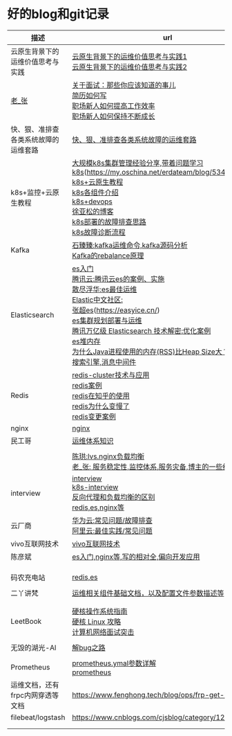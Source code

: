 # 好的blog和git记录



| 描述                                       | url                                                          |
| ------------------------------------------ | ------------------------------------------------------------ |
| 云原生背景下的运维价值思考与实践           | [云原生背景下的运维价值思考与实践1](https://mp.weixin.qq.com/s/36mXZry30x0cX6ZzMllSUQ)<br />[云原生背景下的运维价值思考与实践2](https://zhuanlan.zhihu.com/p/457223895) |
| [老_张](https://www.cnblogs.com/imyalost/) | [关于面试：那些你应该知道的事儿](https://www.cnblogs.com/imyalost/p/9434457.html)<br />[简历如何写](https://www.cnblogs.com/imyalost/p/10359401.html)<br />[职场新人如何提高工作效率](https://www.cnblogs.com/imyalost/p/15555116.html)<br />[职场新人如何保持不断成长 ](https://www.cnblogs.com/imyalost/p/15581943.html) |
| 快、狠、准排查各类系统故障的运维套路       | [快、狠、准排查各类系统故障的运维套路](https://zhuanlan.zhihu.com/p/298170201) |
| k8s+监控+云原生教程                        | [大规模k8s集群管理经验分享,带着问题学习k8s](https://my.oschina.net/erdateam/blog/5336527)(https://my.oschina.net/erdateam/blog/5348560)<br />[k8s+云原生教程](https://jimmysong.io/kubernetes-handbook/guide/kubelet-authentication-authorization.html)<br />[k8s各组件介绍](https://blog.z0ukun.com/?cat=61)<br />[k8s+devops](https://www.yuque.com/coolops/kubernetes)<br />[徐亚松的博客](http://www.xuyasong.com/?paged=2&P=1717)<br />[k8s部署的故障排查思路](https://www.cnblogs.com/rancherlabs/p/12330916.html)<br />[k8s故障诊断流程](https://cloud.tencent.com/developer/article/1899950) |
| Kafka                                      | [石臻臻:kafka运维命令,kafka源码分析](https://www.szzdzhp.com/kafka/)<br />[Kafka的rebalance原理](https://zhuanlan.zhihu.com/p/141930794) |
| Elasticsearch                              | [es入门](https://www.cnblogs.com/chenyanbin/category/1674225.html)<br />[腾讯云:腾讯云es的案例、实施](https://cloud.tencent.com/developer/user/6924995)<br />[散尽浮华:es最佳运维](https://www.cnblogs.com/kevingrace/category/1099403.html)<br />[Elastic中文社区:](https://elasticstack.blog.csdn.net/article/details/102728604)<br />[张超es](https://my.oschina.net/u/3536667?tab=newest&catalogId=7039951)(https://easyice.cn/)<br />[es集群规划部署与运维](https://www.cnblogs.com/codeshell/p/14472651.html)<br />[腾讯万亿级 Elasticsearch 技术解密:优化案例](https://zhuanlan.zhihu.com/p/99184436)<br />[es堆内存](https://blog.csdn.net/zpf_940810653842/article/details/102785970)<br />[为什么Java进程使用的内存(RSS)比Heap Size大？](https://blog.csdn.net/flyingnet/article/details/108491460)<br />[搜索引擎,消息中间件](https://www.cnblogs.com/jajian/category/1280015.html) |
| Redis                                      | [redis-cluster技术与应用](https://blog.csdn.net/xiaofeng10330111/category_8448193.html)<br />[redis案例](https://www.cnblogs.com/huanxiyun/tag/redis/)<br />[redis在知乎的使用](https://zhuanlan.zhihu.com/p/44441938)<br />[redis为什么变慢了](https://zhuanlan.zhihu.com/p/346302897)<br />[redis变更案例](https://so.csdn.net/so/search?q=redis&t=blog&u=weixin_44953658) |
| nginx                                      | [nginx](https://mp.weixin.qq.com/mp/appmsgalbum?__biz=MzI0MDQ4MTM5NQ==&action=getalbum&album_id=1463291332122017795#wechat_redirect) |
| 民工哥                                     | [运维体系知识](https://zhuanlan.zhihu.com/p/366241294)       |
|                                            |                                                              |
|                                            | [陈珙:lvs.nginx负载均衡](https://www.cnblogs.com/skychen1218/)<br />[老_张: 服务稳定性,监控体系,服务灾备,博主的一些经验分享](https://www.cnblogs.com/imyalost/) |
| interview                                  | [interview](https://zyfcodes.blog.csdn.net/article/details/100706167)<br />[k8s-interview](https://mp.weixin.qq.com/s?__biz=MzI0MDQ4MTM5NQ==&mid=2247514668&idx=1&sn=26e13d69f4011de314633aabef955fce&chksm=e918df30de6f56265e5b6b716d7b79f72c52fb940d5114bbe7e261c1a4c026309de006d908c4&scene=178&cur_album_id=1790435592028160001#rd)<br />[反向代理和负载均衡的区别](https://www.zhihu.com/question/20553431/answer/130698230)<br />[redis,es,nginx等](https://www.cnblogs.com/QLCZ/p/14968935.html) |
| 云厂商                                     | [华为云:常见问题/故障排查](https://support.huaweicloud.com/dcs_faq/dcs-faq-0427020.html)<br />[阿里云:最佳实践/常见问题](https://help.aliyun.com/document_detail/26365.html) |
| vivo互联网技术                             | [vivo互联网技术](https://www.cnblogs.com/vivotech/tag/%E6%9C%8D%E5%8A%A1%E5%99%A8/) |
| 陈彦斌                                     | [es入门,nginx等,写的相对全,偏向开发应用](https://www.cnblogs.com/chenyanbin/) |
|                                            |                                                              |
|                                            |                                                              |
|                                            |                                                              |
| 码农充电站                                 | [redis,es](https://codeshellme.github.io/post/)              |
|                                            |                                                              |
| 二丫讲梵                                   | [运维相关组件基础文档，以及配置文件参数描述等](https://wiki.eryajf.net/) |
|                                            |                                                              |
|                                            |                                                              |
| LeetBook                                   | [硬核操作系统指南](https://leetcode-cn.com/leetbook/read/awesome-os-guide/egu5ni/)<br />[硬核 Linux 攻略](https://leetcode-cn.com/leetbook/detail/awesome-linux-handbook/)<br />[计算机网络面试突击](https://leetcode-cn.com/leetbook/detail/networks-interview-highlights/) |
|                                            |                                                              |
| 无毁的湖光-Al                              | [解bug之路](https://my.oschina.net/alchemystar)              |
|                                            |                                                              |
| Prometheus                                 | [prometheus.ymal参数详解](https://www.cnblogs.com/rexcheny/p/10675891.html)<br />[prometheus](https://cloud.tencent.com/developer/user/7471804) |
| 运维文档，还有frpc内网穿透等文档           | https://www.fenghong.tech/blog/ops/frp-get-realip/           |
| filebeat/logstash                          | https://www.cnblogs.com/cjsblog/category/1272702.html        |
|                                            |                                                              |
|                                            |                                                              |

